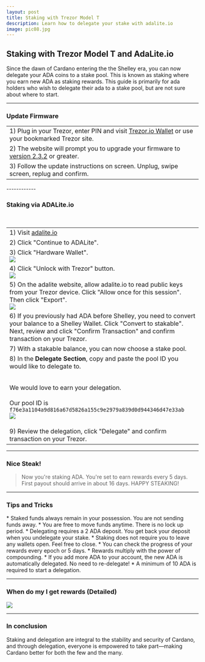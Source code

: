 ```yaml
---
layout: post
title: Staking with Trezor Model T
description: Learn how to delegate your stake with adalite.io
image: pic08.jpg
---
```


## Staking with Trezor Model T and AdaLite.io

Since the dawn of Cardano entering the the Shelley era, you can now delegate your ADA coins to a stake pool. This is known as staking where you earn new ADA as staking rewards. This guide is primarily for ada holders who wish to delegate their ada to a stake pool, but are not sure about where to start.

------------

### Update Firmware

<section>
	<div class="table-wrapper">
		<table>
			<tbody>
				<tr>
					<td>1) Plug in your Trezor, enter PIN and visit <a href="https://wallet.trezor.io/">Trezor.io Wallet</a> or use your bookmarked Trezor site.</td>
				</tr>
				<tr>
					<td>2) The website will prompt you to upgrade your firmware to <a href="https://blog.trezor.io/firmware-updates-for-trezor-model-t-version-2-3-2-and-trezor-model-one-version-1-9-2-f4f9c0f1ed7c">version 2.3.2</a> or greater.</td>
				</tr>
				<tr>
					<td>3) Follow the update instructions on screen. Unplug, swipe screen, replug and confirm.</td>
				</tr>
			</tbody>
		</table>
	</div>
</section>
------------

### Staking via ADALite.io

<section>
	<div class="table-wrapper">
		<table>
			<tbody>
				<tr>
					<td>1) Visit <a href="https://adalite.io">adalite.io</a></td>
				</tr>
				<tr>
					<td>2) Click "Continue to ADALite".</td>
				</tr>
				<tr>
					<td>3) Click "Hardware Wallet".<br>

<img src="/ada/assets/images/al-ledger-intro.png">
</td>
				</tr>
				<tr>
					<td>4) Click "Unlock with Trezor" button.<br><img src="/ada/assets/images/al-trez-unlock.png"></td>
				</tr>
				<tr>
					<td>5) On the adalite website, allow adalite.io to read public keys from your Trezor device. Click "Allow once for this session". Then click "Export".<br><img src="/ada/assets/images/al-trez-allow.png"></td>
				</tr>
				<tr>
					<td>6) If you previously had ADA before Shelley, you need to convert your balance to a Shelley Wallet. Click "Convert to stakable". Next, review and click "Confirm Transaction" and confirm transaction on your Trezor.</td>
				</tr>				
				<tr>
					<td>7) With a stakable balance, you can now choose a stake pool.</td>
				</tr>	
				<tr>
					<td>8) In the <b>Delegate Section</b>, copy and paste the pool ID you would like to delegate to.<br><br>

We would love to earn your delegation.<br><br>
Our pool ID is <code>f76e3a1104a9d816a67d5826a155c9e2979a839d0d944346d47e33ab</code>
<br>
<img src="/ada/assets/images/al-ledger-delegate-section.png"></td>
				</tr>
				<tr>
					<td>9) Review the delegation, click "Delegate" and confirm transaction on your Trezor.</td>
				</tr>						
			</tbody>
		</table>
	</div>
</section>

------------

<h3>Nice Steak!</h3>
<blockquote>Now you're staking ADA. You're set to earn rewards every 5 days. First payout should arrive in about 16 days. HAPPY STEAKING! </blockquote>

------------

<h3>Tips and Tricks</h3>
* Staked funds always remain in your possession. You are not sending funds away.
* You are free to move funds anytime. There is no lock up period.
* Delegating requires a 2 ADA deposit. You get back your deposit when you undelegate your stake.
* Staking does not require you to leave any wallets open. Feel free to close.
* You can check the progress of your rewards every epoch or 5 days.
* Rewards multiply with the power of compounding.
* If you add more ADA to your account, the new ADA is automatically delegated. No need to re-delegate!
* A minimum of 10 ADA is required to start a delegation.

------------

<h3>When do my I get rewards (Detailed)</h3>
<span class="image fit"><img src="/ada/assets/images/delegation-cycle.png"></span>

------------

<h3>In conclusion</h3>
Staking and delegation are integral to the stability and security of Cardano, and through delegation, everyone is empowered to take part—making Cardano better for both the few and the many.